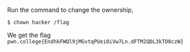 Run the command to change the ownership,
```
$ chown hacker /flag
```

We get the flag `pwn.college{EndhkFWQl9jMGvtqPUei0iVw7Ln.dFTM2QDL3kTO0czW}`